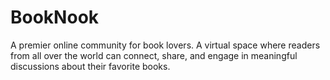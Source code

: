 # BookNook
A premier online community for book lovers. A virtual space where readers from all over the world can connect, share, and engage in meaningful discussions about their favorite books. 
